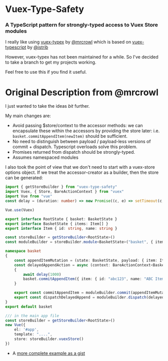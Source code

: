 # Vuex-Type-Safety

### A TypeScript pattern for strongly-typed access to Vuex Store modules

I really like using [vuex-typex](https://github.com/mrcrowl/vuex-typex) by [@mrcrowl](https://github.com/mrcrowl) which is based on [vuex-typescript](https://github.com/istrib/vuex-typescript/) by [@istrib](https://github.com/istrib)

However, vuex-typex has not been maintained for a while. So I've decided to take a branch to get my projects working.

Feel free to use this if you find it useful.

# Original Description from @mrcrowl

I just wanted to take the ideas _bit_ further.

My main changes are:
 - Avoid passing $store/context to the accessor methods: we can encapsulate these within the accessors by providing the store later:
  i.e. `basket.commitAppendItem(newItem)` should be sufficient.
 - No need to distinguish between payload / payload-less versions of commit + dispatch.
   Typescript overloads solve this problem.
 - Promises returned from dispatch should be strongly-typed.
 - Assumes namespaced modules

I also took the point of view that we don't need to start with a vuex-store options object.  If we treat the accessor-creator as a builder, then the store can be generated:

```typescript
import { getStoreBuilder } from "vuex-type-safety"
import Vuex, { Store, BareActionContext } from "vuex"
import Vue from "vue"
const delay = (duration: number) => new Promise((c, e) => setTimeout(c, duration))

Vue.use(Vuex)

export interface RootState { basket: BasketState }
export interface BasketState { items: Item[] }
export interface Item { id: string, name: string }

const storeBuilder = getStoreBuilder<RootState>()
const moduleBuilder = storeBuilder.module<BasketState>("basket", { items: [] })

namespace basket
{
    const appendItemMutation = (state: BasketState, payload: { item: Item }) => state.items.push(payload.item)
    const delayedAppendAction = async (context: BareActionContext<BasketState, RootState>) =>
    {
        await delay(1000)
        basket.commitAppendItem({ item: { id: "abc123", name: "ABC Item" } })
    }

    export const commitAppendItem = moduleBuilder.commit(appendItemMutation)
    export const dispatchDelayedAppend = moduleBuilder.dispatch(delayedAppendAction)
}
export default basket

/// in the main app file
const storeBuilder = getStoreBuilder<RootState>()
new Vue({
    el: '#app',
    template: "....",
    store: storeBuilder.vuexStore()
})
```

- A [more complete example as a gist](https://gist.github.com/ChristopherKiss/cda423131c020e7f5d80e7015b1fc790)
